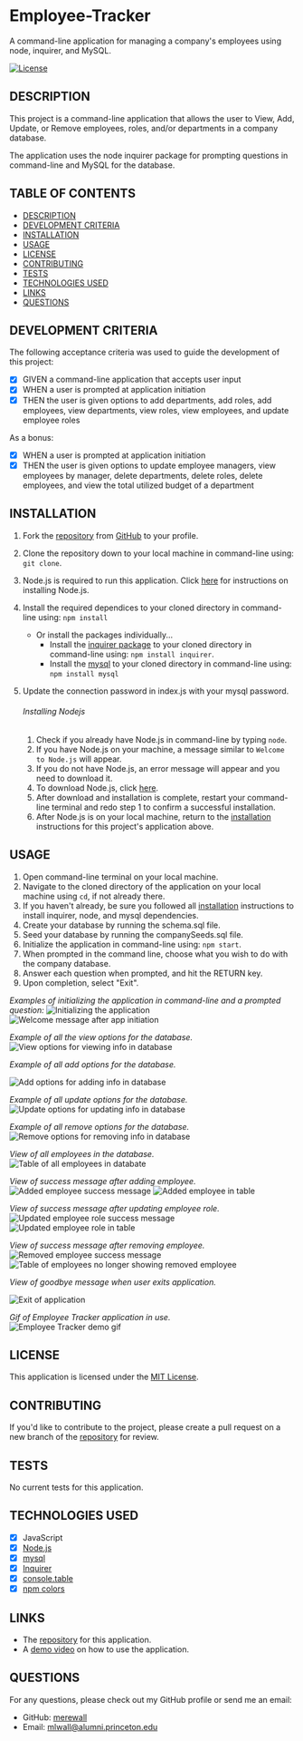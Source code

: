 # Employee-Tracker
A command-line application for managing a company's employees using node, inquirer, and MySQL.

[![License](https://img.shields.io/badge/License-MIT-yellow.svg)](https://opensource.org/licenses/MIT)
  
## DESCRIPTION

This project is a command-line application that allows the user to View, Add, Update, or Remove employees, roles, and/or departments in a company database.

The application uses the node inquirer package for prompting questions in command-line and MySQL for the database.

## TABLE OF CONTENTS

- [DESCRIPTION](#description)
- [DEVELOPMENT CRITERIA](#development-criteria)
- [INSTALLATION](#installation)
- [USAGE](#usage)
- [LICENSE](#license)
- [CONTRIBUTING](#contributing)
- [TESTS](#tests)
- [TECHNOLOGIES USED](#technologies-used)
- [LINKS](#links)
- [QUESTIONS](#questions)

## DEVELOPMENT CRITERIA

The following acceptance criteria was used to guide the development of this project:
 
- [x] GIVEN a command-line application that accepts user input
- [x] WHEN a user is prompted  at application initiation
- [x] THEN the user is given options to add departments, add roles, add employees, view departments, view roles, view employees, and update employee roles

As a bonus:
- [x] WHEN a user is prompted at application initiation
- [x] THEN the user is given options to update employee managers, view employees by manager, delete departments, delete roles, delete employees, and view the total utilized budget of a department

## INSTALLATION

1. Fork the [repository](https://github.com/merewall/Team-Profile-Generator) from [GitHub](https://github.com/) to your profile.
2. Clone the repository down to your local machine in command-line using: `git clone`.
3. Node.js is required to run this application. Click [here](#installing-nodejs) for instructions on installing Node.js.
4. Install the required dependices to your cloned directory in command-line using: `npm install`
    * Or install the packages individually...
        * Install the [inquirer package](https://www.npmjs.com/package/inquirer) to your cloned directory in command-line using: `npm install inquirer`.
        * Install the [mysql](https://www.npmjs.com/package/mysql) to your cloned directory in command-line using: `npm install mysql`
5. Update the connection password in index.js with your mysql password.
    
    ###### Installing Nodejs

    1. Check if you already have Node.js in command-line by typing `node`.
    2. If you have Node.js on  your machine, a message similar to `Welcome to Node.js` will appear.
    3. If you do not have Node.js, an error message will appear and you need to download it.
    4. To download Node.js, click [here](https://nodejs.org/en/download/).
    5. After download and installation is complete, restart your command-line terminal and redo step 1 to confirm a successful installation.
    6. After Node.js is on your local machine, return to the [installation](#installation) instructions for this project's application above.

## USAGE

1. Open command-line terminal on your local machine.
2. Navigate to the cloned directory of the application on your local machine using `cd`, if not already there.
3. If you haven't already, be sure you followed all [installation](#installation) instructions to install inquirer, node, and mysql dependencies.
4. Create your database by running the schema.sql file.
5. Seed your database by running the companySeeds.sql file.
6. Initialize the application in command-line using: `npm start`.
7. When prompted in the command line, choose what you wish to do with the company database.
8. Answer each question when prompted, and hit the RETURN key.
9. Upon completion, select "Exit".

_Examples of initializing the application in command-line and a prompted question:_
![Initializing the application](https://github.com/merewall/Employee-Tracker/blob/main/assets/app-initiation.PNG)
![Welcome message after app initiation](https://github.com/merewall/Employee-Tracker/blob/main/assets/welcome-message.PNG)

_Example of all the view options for the database._
![View options for viewing info in database](https://github.com/merewall/Employee-Tracker/blob/main/assets/view-options.PNG)

_Example of all add options for the database._

![Add options for adding info in database](https://github.com/merewall/Employee-Tracker/blob/main/assets/add-options.PNG)

_Example of all update options for the database._  
![Update options for updating info in database](https://github.com/merewall/Employee-Tracker/blob/main/assets/update-options.PNG)

_Example of all remove options for the database._  
![Remove options for removing info in database](https://github.com/merewall/Employee-Tracker/blob/main/assets/remove-options.PNG)

_View of all employees in the database._  
![Table of all employees in databate](https://github.com/merewall/Employee-Tracker/blob/main/assets/view-all.PNG)

_View of success message after adding employee._  
![Added employee success message](https://github.com/merewall/Employee-Tracker/blob/main/assets/add-emp-success.PNG)
![Added employee in table](https://github.com/merewall/Employee-Tracker/blob/main/assets/added-emp.PNG)

_View of success message after updating employee role._  
![Updated employee role success message](https://github.com/merewall/Employee-Tracker/blob/main/assets/update-emp-success.PNG)
![Updated employee role in table](https://github.com/merewall/Employee-Tracker/blob/main/assets/updatd-emp.PNG)

_View of success message after removing employee._
![Removed employee success message](https://github.com/merewall/Employee-Tracker/blob/main/assets/rem-emp-success.PNG)
![Table of employees no longer showing removed employee](https://github.com/merewall/Employee-Tracker/blob/main/assets/removed-emp.PNG)

_View of goodbye message when user exits application._

![Exit of application](https://github.com/merewall/Employee-Tracker/blob/main/assets/goodbye-message.PNG)

_Gif of Employee Tracker application in use._  
![Employee Tracker demo gif](https://github.com/merewall/Employee-Tracker/blob/main/assets/employee-tracker-demo.gif)

## LICENSE

This application is licensed under the [MIT License](https://opensource.org/licenses/MIT).
## CONTRIBUTING

If you'd like to contribute to the project, please create a pull request on a new branch of the [repository](https://github.com/merewall/Employee-Tracker) for review.

## TESTS

No current tests for this application.
## TECHNOLOGIES USED

- [X] JavaScript
- [X] [Node.js](https://nodejs.org/en/)
- [X] [mysql](https://www.npmjs.com/package/mysql)
- [X] [Inquirer](https://www.npmjs.com/package/inquirer)
- [X] [console.table](https://www.npmjs.com/package/console.table)
- [X] [npm colors](https://www.npmjs.com/package/colors)

## LINKS

* The [repository](https://github.com/merewall/Employee-Tracker) for this application.
* A [demo video](https://drive.google.com/file/d/1eX9-H3P0L2LQ3OutOLXCkH1uZTL5tang/view) on how to use the application.

## QUESTIONS

For any questions, please check out my GitHub profile or send me an email:
* GitHub: [merewall](https://github.com/merewall)
* Email: mlwall@alumni.princeton.edu

